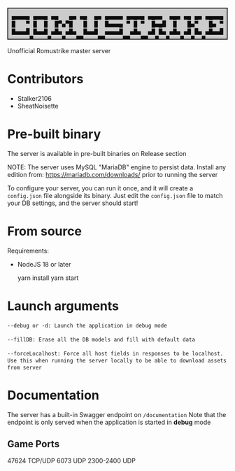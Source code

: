 ![Logo](./media/logo.png)

Unofficial Romustrike master server

# Contributors

- Stalker2106
- SheatNoisette

# Pre-built binary

The server is available in pre-built binaries on Release section

NOTE: The server uses MySQL "MariaDB" engine to persist data.
Install any edition from: https://mariadb.com/downloads/ prior to running the server

To configure your server, you can run it once, and it will create a `config.json` file alongside its binary.
Just edit the `config.json` file to match your DB settings, and the server should start!

# From source

Requirements:
- NodeJS 18 or later

    yarn install
    yarn start

# Launch arguments

    --debug or -d: Launch the application in debug mode

    --fillDB: Erase all the DB models and fill with default data

    --forceLocalhost: Force all host fields in responses to be localhost. Use this when running the server locally to be able to download assets from server

# Documentation

The server has a built-in Swagger endpoint on `/documentation`
Note that the endpoint is only served when the application is started in __debug__ mode

## Game Ports
 47624 TCP/UDP
 6073 UDP
 2300-2400 UDP
